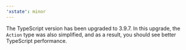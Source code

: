 ```yaml
---
'xstate': minor
---
```


The TypeScript version has been upgraded to 3.9.7. In this upgrade, the `Action` type was also simplified, and as a result, you should see better TypeScript performance.
